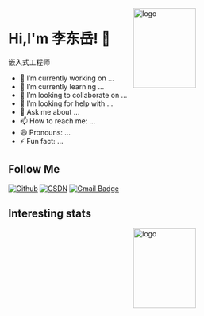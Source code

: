 <!--
**duktig666/duktig666** is a ✨ _special_ ✨ repository because its `README.md` (this file) appears on your GitHub profile.

Here are some ideas to get you started:

- 🔭 I’m currently working on ...
- 🌱 I’m currently learning ...
- 👯 I’m looking to collaborate on ...
- 🤔 I’m looking for help with ...
- 💬 Ask me about ...
- 📫 How to reach me: ...
- 😄 Pronouns: ...
- ⚡ Fun fact: ...
-->

<img src="https://img1.baidu.com/it/u=1153788863,631958168&fm=26&fmt=auto&gp=0.jpg" alt="logo" height="160" align="right" width="50%" />

# Hi,I'm 李东岳! 👋
嵌入式工程师



- 🔭 I’m currently working on ...
- 🌱 I’m currently learning ...
- 👯 I’m looking to collaborate on ...
- 🤔 I’m looking for help with ...
- 💬 Ask me about ...
- 📫 How to reach me: ...
- 😄 Pronouns: ...
- ⚡ Fun fact: ...

## Follow Me
[![Github](https://img.shields.io/github/followers/duktig666?label=Github&style=social)](https://github.com/2294868333)
[![CSDN](https://img.shields.io/badge/-CSDN-c14438?style=flat-square&logo=C&logoColor=white)](https://blog.csdn.net/qq_49884358?spm=1010.2135.3001.5343)
[![Gmail Badge](https://img.shields.io/badge/gmail-2294868333@qq.com-Green?style=flat-square&logo=Gmail&logoColor=white&link=mailto:l13029095571@163.com)](mailto:l13029095571@163.com)
## Interesting stats
<img src="https://github-readme-stats.vercel.app/api?username=2294868333&show_icons=true&theme=vue" alt="logo" height="160" align="right" width="50%" />

